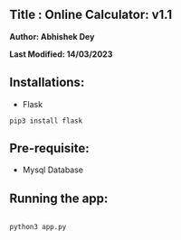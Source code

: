 ## Title : Online Calculator: v1.1

**Author: Abhishek Dey**

**Last Modified: 14/03/2023**


## Installations:

* Flask

```
pip3 install flask

```

## Pre-requisite:


* Mysql Database


## Running the app:


```

python3 app.py

```
